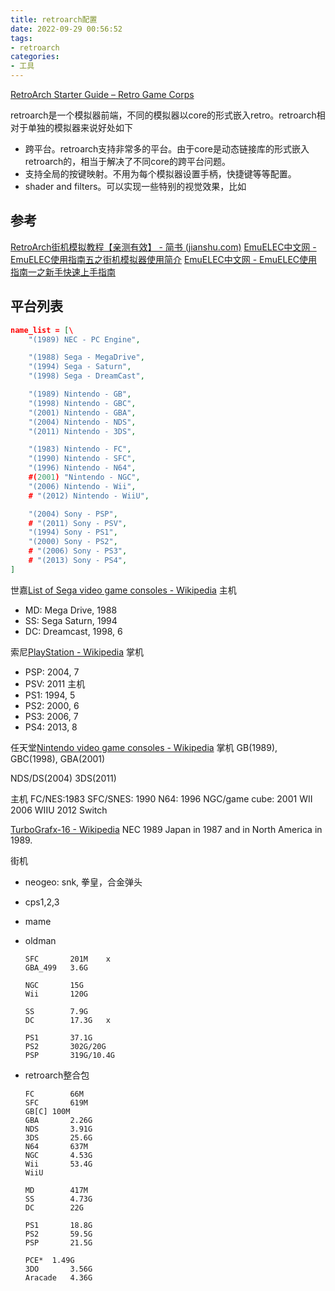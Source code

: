 ```yaml
---
title: retroarch配置
date: 2022-09-29 00:56:52
tags:
- retroarch
categories:
- 工具
---
```


[RetroArch Starter Guide – Retro Game Corps](https://retrogamecorps.com/2022/02/28/retroarch-starter-guide/)

retroarch是一个模拟器前端，不同的模拟器以core的形式嵌入retro。retroarch相对于单独的模拟器来说好处如下

- 跨平台。retroarch支持非常多的平台。由于core是动态链接库的形式嵌入retroarch的，相当于解决了不同core的跨平台问题。
- 支持全局的按键映射。不用为每个模拟器设置手柄，快捷键等等配置。
- shader and filters。可以实现一些特别的视觉效果，比如

<!-- more -->

## 参考 
[RetroArch街机模拟教程【亲测有效】 - 简书 (jianshu.com)](https://www.jianshu.com/p/60cc555e9289)
[EmuELEC中文网 - EmuELEC使用指南五之街机模拟器使用简介](https://www.emuelec.cn/85.html)
[EmuELEC中文网 - EmuELEC使用指南一之新手快速上手指南](https://www.emuelec.cn/35.html)



## 平台列表

```json
name_list = [\
    "(1989) NEC - PC Engine",

    "(1988) Sega - MegaDrive",
    "(1994) Sega - Saturn",
    "(1998) Sega - DreamCast",

    "(1989) Nintendo - GB",
    "(1998) Nintendo - GBC",
    "(2001) Nintendo - GBA",
    "(2004) Nintendo - NDS",
    "(2011) Nintendo - 3DS",

    "(1983) Nintendo - FC",
    "(1990) Nintendo - SFC",
    "(1996) Nintendo - N64",
    #(2001) "Nintendo - NGC",
    "(2006) Nintendo - Wii",
    # "(2012) Nintendo - WiiU",

    "(2004) Sony - PSP",
    # "(2011) Sony - PSV",
    "(1994) Sony - PS1",
    "(2000) Sony - PS2",
    # "(2006) Sony - PS3",
    # "(2013) Sony - PS4",
]
```



世嘉[List of Sega video game consoles - Wikipedia](https://en.wikipedia.org/wiki/List_of_Sega_video_game_consoles)
主机

- MD: Mega Drive, 1988
- SS: Sega Saturn, 1994
- DC: Dreamcast, 1998, 6

索尼[PlayStation - Wikipedia](https://en.wikipedia.org/wiki/PlayStation)
掌机
- PSP: 2004, 7
- PSV: 2011
主机
- PS1: 1994, 5
- PS2: 2000, 6
- PS3: 2006, 7
- PS4: 2013, 8

任天堂[Nintendo video game consoles - Wikipedia](https://en.wikipedia.org/wiki/Nintendo_video_game_consoles)
掌机
GB(1989), GBC(1998), GBA(2001)

NDS/DS(2004)
3DS(2011)

主机
FC/NES:1983
SFC/SNES: 1990
N64: 1996
NGC/game cube: 2001
WII 2006
WIIU 2012
Switch

[TurboGrafx-16 - Wikipedia](https://en.wikipedia.org/wiki/TurboGrafx-16)
  NEC 1989
  Japan in 1987 and in North America in 1989.


街机
- neogeo: snk, 拳皇，合金弹头
- cps1,2,3
- mame


- oldman

  ```
  SFC		201M	x
  GBA_499	3.6G
  
  NGC		15G
  Wii		120G
  
  SS		7.9G
  DC		17.3G	x
  
  PS1		37.1G
  PS2		302G/20G
  PSP		319G/10.4G
  ```

- retroarch整合包
  
  ```
  FC		66M	
  SFC		619M
  GB[C]	100M
  GBA		2.26G	
  NDS		3.91G
  3DS		25.6G
  N64		637M
  NGC		4.53G
  Wii		53.4G
  WiiU
  
  MD		417M
  SS		4.73G
  DC		22G
  
  PS1		18.8G
  PS2		59.5G
  PSP		21.5G
  
  PCE*	1.49G
  3DO		3.56G
  Aracade	4.36G
  ```

